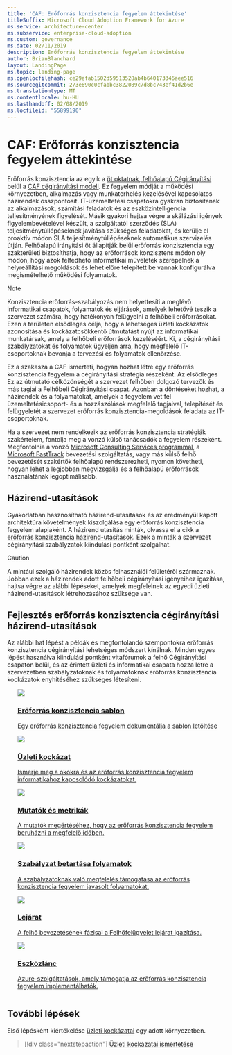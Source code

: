 ```yaml
---
title: 'CAF: Erőforrás konzisztencia fegyelem áttekintése'
titleSuffix: Microsoft Cloud Adoption Framework for Azure
ms.service: architecture-center
ms.subservice: enterprise-cloud-adoption
ms.custom: governance
ms.date: 02/11/2019
description: Erőforrás konzisztencia fegyelem áttekintése
author: BrianBlanchard
layout: LandingPage
ms.topic: landing-page
ms.openlocfilehash: ce29efab1502d59513528ab4b640173346aee516
ms.sourcegitcommit: 273e690c0cfabbc3822089c7d8bc743ef41d2b6e
ms.translationtype: MT
ms.contentlocale: hu-HU
ms.lasthandoff: 02/08/2019
ms.locfileid: "55899190"
---
```

# <a name="caf-resource-consistency-discipline-overview"></a>CAF: Erőforrás konzisztencia fegyelem áttekintése

Erőforrás konzisztencia az egyik a [öt oktatnak, felhőalapú Cégirányítási](../governance-disciplines.md) belül a [CAF cégirányítási modell](../overview.md). Ez fegyelem módját a működési környezetben, alkalmazás vagy munkaterhelés kezelésével kapcsolatos házirendek összpontosít. IT-üzemeltetési csapatokra gyakran biztosítanak az alkalmazások, számítási feladatok és az eszközintelligencia teljesítményének figyelését. Másik gyakori hajtsa végre a skálázási igények figyelembevételével készült, a szolgáltatói szerződés (SLA) teljesítménytúllépéseknek javítása szükséges feladatokat, és kerülje el proaktív módon SLA teljesítménytúllépéseknek automatikus szervizelés útján. Felhőalapú irányítási öt állapítják belül erőforrás konzisztencia egy szakterületi biztosíthatja, hogy az erőforrások konzisztens módon oly módon, hogy azok felfedhető informatikai műveletek szerepelnek a helyreállítási megoldások és lehet előre telepített be vannak konfigurálva megismételhető működési folyamatok.

> [!NOTE]
> Konzisztencia erőforrás-szabályozás nem helyettesíti a meglévő informatikai csapatok, folyamatok és eljárások, amelyek lehetővé teszik a szervezet számára, hogy hatékonyan felügyelni a felhőbeli erőforrásokat. Ezen a területen elsődleges célja, hogy a lehetséges üzleti kockázatok azonosítása és kockázatcsökkentő útmutatást nyújt az informatikai munkatársak, amely a felhőbeli erőforrások kezeléséért. Ki, a cégirányítási szabályzatokat és folyamatok ügyeljen arra, hogy megfelelő IT-csoportoknak bevonja a tervezési és folyamatok ellenőrzése.

Ez a szakasza a CAF ismerteti, hogyan hozhat létre egy erőforrás konzisztencia fegyelem a cégirányítási stratégia részeként. Az elsődleges Ez az útmutató célközönségét a szervezet felhőben dolgozó tervezők és más tagjai a Felhőbeli Cégirányítási csapat. Azonban a döntéseket hozhat, a házirendek és a folyamatokat, amelyek a fegyelem vet fel üzemeltetésicsoport- és a hozzászólások megfelelő tagjaival, telepítését és felügyeletét a szervezet erőforrás konzisztencia-megoldások feladata az IT-csoportoknak.

Ha a szervezet nem rendelkezik az erőforrás konzisztencia stratégiák szakértelem, fontolja meg a vonzó külső tanácsadók a fegyelem részeként. Megfontolnia a vonzó [Microsoft Consulting Services programmal](https://www.microsoft.com/enterprise/services), a [Microsoft FastTrack](https://azure.microsoft.com/programs/azure-fasttrack) bevezetési szolgáltatás, vagy más külső felhő bevezetését szakértők felhőalapú rendszerezheti, nyomon követheti, hogyan lehet a legjobban megvizsgálja és a felhőalapú erőforrások használatának legoptimálisabb.

## <a name="policy-statements"></a>Házirend-utasítások

Gyakorlatban hasznosítható házirend-utasítások és az eredményül kapott architektúra követelmények kiszolgálása egy erőforrás konzisztencia fegyelem alapjaként. A házirend utasítás minták, olvassa el a cikk a [erőforrás konzisztencia házirend-utasítások](./policy-statements.md). Ezek a minták a szervezet cégirányítási szabályzatok kiindulási pontként szolgálhat.

> [!CAUTION]
> A mintául szolgáló házirendek közös felhasználói felületéről származnak. Jobban ezek a házirendek adott felhőbeli cégirányítási igényeihez igazítása, hajtsa végre az alábbi lépéseket, amelyek megfelelnek az egyedi üzleti házirend-utasítások létrehozásához szüksége van.

## <a name="developing-resource-consistency-governance-policy-statements"></a>Fejlesztés erőforrás konzisztencia cégirányítási házirend-utasítások

Az alábbi hat lépést a példák és megfontolandó szempontokra erőforrás konzisztencia cégirányítási lehetséges módszert kínálnak. Minden egyes lépést használva kiindulási pontként vitafórumok a felhő Cégirányítási csapaton belül, és az érintett üzleti és informatikai csapata hozza létre a szervezetben szabályzatoknak és folyamatoknak erőforrás konzisztencia kockázatok enyhítéséhez szükséges létesíteni.

<!-- markdownlint-disable MD033 -->

<ul class="panelContent cardsE">
<li style="display: flex; flex-direction: column;">
    <a href="./template.md">
        <div class="cardSize">
            <div class="cardPadding" >
                <div class="card" >
                    <div class="cardImageOuter">
                        <div class="cardImage">
                            <img src="../../_images/governance/process-template.png" class="x-hidden-focus"/>
                        </div>
                    </div>
                    <div class="cardText" style="padding-left:0px;">
                        <h3>Erőforrás konzisztencia sablon</h3>
                        <p class="x-hidden-focus">Egy erőforrás konzisztencia fegyelem dokumentálja a sablon letöltése</p>
                    </div>
                </div>
            </div>
        </div>
    </a>
</li><li style="display: flex; flex-direction: column;">
    <a href="./business-risks.md">
        <div class="cardSize">
            <div class="cardPadding" >
                <div class="card" >
                    <div class="cardImageOuter">
                        <div class="cardImage">
                            <img src="../../_images/governance/process-risks.png" class="x-hidden-focus"/>
                        </div>
                    </div>
                    <div class="cardText" style="padding-left:0px;">
                        <h3>Üzleti kockázat</h3>
                        <p class="x-hidden-focus">Ismerje meg a okokra és az erőforrás konzisztencia fegyelem informatikához kapcsolódó kockázatokat.</p>
                    </div>
                </div>
            </div>
        </div>
    </a>
</li>
<li style="display: flex; flex-direction: column;">
    <a href="./metrics-tolerance.md">
        <div class="cardSize">
            <div class="cardPadding" >
                <div class="card" >
                    <div class="cardImageOuter">
                        <div class="cardImage">
                            <img src="../../_images/governance/process-metrics.png" class="x-hidden-focus"/>
                        </div>
                    </div>
                    <div class="cardText" style="padding-left:0px;">
                        <h3>Mutatók és metrikák</h3>
                        <p class="x-hidden-focus">A mutatók megértéséhez, hogy az erőforrás konzisztencia fegyelem beruházni a megfelelő időben.</p>
                    </div>
                </div>
            </div>
        </div>
    </a>
</li>
<li style="display: flex; flex-direction: column;">
    <a href="./compliance-processes.md">
        <div class="cardSize">
            <div class="cardPadding" >
                <div class="card" >
                    <div class="cardImageOuter">
                        <div class="cardImage">
                            <img src="../../_images/governance/process-enforce.png" class="x-hidden-focus"/>
                        </div>
                    </div>
                    <div class="cardText" style="padding-left:0px;">
                        <h3>Szabályzat betartása folyamatok</h3>
                        <p class="x-hidden-focus">A szabályzatoknak való megfelelés támogatása az erőforrás konzisztencia fegyelem javasolt folyamatokat.</p>
                    </div>
                </div>
            </div>
        </div>
    </a>
</li>
<li style="display: flex; flex-direction: column;">
    <a href="./discipline-improvement.md">
        <div class="cardSize">
            <div class="cardPadding" >
                <div class="card" >
                    <div class="cardImageOuter">
                        <div class="cardImage">
                            <img src="../../_images/governance/process-maturity.png" class="x-hidden-focus"/>
                        </div>
                    </div>
                    <div class="cardText" style="padding-left:0px;">
                        <h3>Lejárat</h3>
                        <p class="x-hidden-focus">A felhő bevezetésének fázisai a Felhőfelügyelet lejárat igazítása.</p>
                    </div>
                </div>
            </div>
        </div>
    </a>
</li>
<li style="display: flex; flex-direction: column;">
    <a href="./toolchain.md">
        <div class="cardSize">
            <div class="cardPadding" >
                <div class="card" >
                    <div class="cardImageOuter">
                        <div class="cardImage">
                            <img src="../../_images/governance/process-toolchain.png" class="x-hidden-focus"/>
                        </div>
                    </div>
                    <div class="cardText" style="padding-left:0px;">
                        <h3>Eszközlánc</h3>
                        <p class="x-hidden-focus">Azure-szolgáltatások, amely támogatja az erőforrás konzisztencia fegyelem implementálhatók.</p>
                    </div>
                </div>
            </div>
        </div>
    </a>
</li>
</ul>

## <a name="next-steps"></a>További lépések

Első lépésként kiértékelése [üzleti kockázatai](./business-risks.md) egy adott környezetben.

> [!div class="nextstepaction"]
> [Üzleti kockázatai ismertetése](./business-risks.md)
